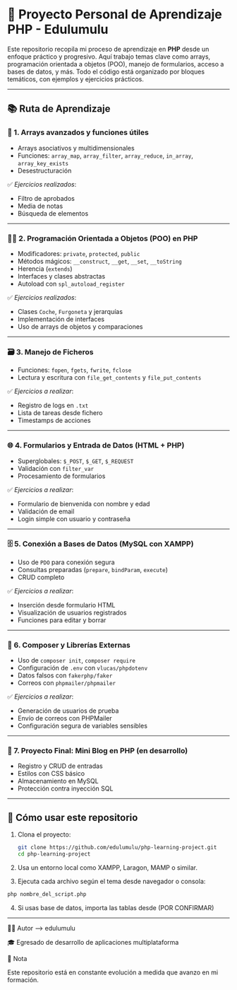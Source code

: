 # 🧠 Proyecto Personal de Aprendizaje PHP - Edulumulu

Este repositorio recopila mi proceso de aprendizaje en **PHP** desde un enfoque práctico y progresivo. Aquí trabajo temas clave como arrays, programación orientada a objetos (POO), manejo de formularios, acceso a bases de datos, y más. Todo el código está organizado por bloques temáticos, con ejemplos y ejercicios prácticos.

---

## 📚 Ruta de Aprendizaje

### 🔁 1. Arrays avanzados y funciones útiles
- Arrays asociativos y multidimensionales
- Funciones: `array_map`, `array_filter`, `array_reduce`, `in_array`, `array_key_exists`
- Desestructuración

✅ *Ejercicios realizados*:
- Filtro de aprobados
- Media de notas
- Búsqueda de elementos

---

### 👨‍💻 2. Programación Orientada a Objetos (POO) en PHP
- Modificadores: `private`, `protected`, `public`
- Métodos mágicos: `__construct`, `__get`, `__set`, `__toString`
- Herencia (`extends`)
- Interfaces y clases abstractas
- Autoload con `spl_autoload_register`

✅ *Ejercicios realizados*:
- Clases `Coche`, `Furgoneta` y jerarquías
- Implementación de interfaces
- Uso de arrays de objetos y comparaciones

---

### 🗃️ 3. Manejo de Ficheros
- Funciones: `fopen`, `fgets`, `fwrite`, `fclose`
- Lectura y escritura con `file_get_contents` y `file_put_contents`

✅ *Ejercicios a realizar*:
- Registro de logs en `.txt`
- Lista de tareas desde fichero
- Timestamps de acciones

---

### 🌐 4. Formularios y Entrada de Datos (HTML + PHP)
- Superglobales: `$_POST`, `$_GET`, `$_REQUEST`
- Validación con `filter_var`
- Procesamiento de formularios

✅ *Ejercicios a realizar*:
- Formulario de bienvenida con nombre y edad
- Validación de email
- Login simple con usuario y contraseña

---

### 🗄️ 5. Conexión a Bases de Datos (MySQL con XAMPP)
- Uso de `PDO` para conexión segura
- Consultas preparadas (`prepare`, `bindParam`, `execute`)
- CRUD completo

✅ *Ejercicios a realizar*:
- Inserción desde formulario HTML
- Visualización de usuarios registrados
- Funciones para editar y borrar

---

### 🧰 6. Composer y Librerías Externas
- Uso de `composer init`, `composer require`
- Configuración de `.env` con `vlucas/phpdotenv`
- Datos falsos con `fakerphp/faker`
- Correos con `phpmailer/phpmailer`

✅ *Ejercicios a realizar*:
- Generación de usuarios de prueba
- Envío de correos con PHPMailer
- Configuración segura de variables sensibles

---

### 📝 7. Proyecto Final: Mini Blog en PHP (en desarrollo)
- Registro y CRUD de entradas
- Estilos con CSS básico
- Almacenamiento en MySQL
- Protección contra inyección SQL

---

## 🚀 Cómo usar este repositorio

1. Clona el proyecto:
   ```bash
   git clone https://github.com/edulumulu/php-learning-project.git
   cd php-learning-project
   ```
2. Usa un entorno local como XAMPP, Laragon, MAMP o similar.

3. Ejecuta cada archivo según el tema desde navegador o consola:
```bash
php nombre_del_script.php
```
4. Si usas base de datos, importa las tablas desde (POR CONFIRMAR)

---

👨‍💻 Autor --> edulumulu

🎓 Egresado de desarrollo de aplicaciones multiplataforma


📌 Nota

Este repositorio está en constante evolución a medida que avanzo en mi formación.


